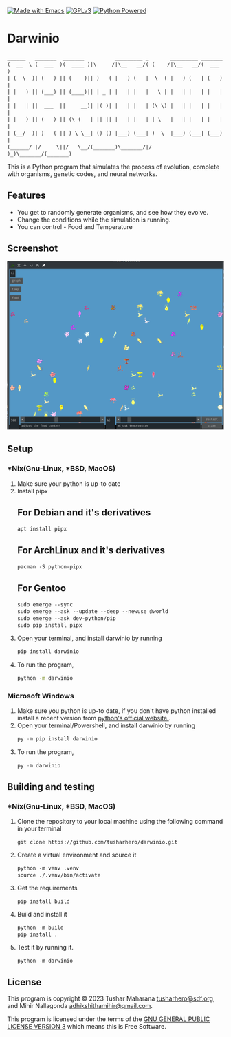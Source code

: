 [![Made with Emacs](https://tusharhero.github.io/emacs.gif)](https://github.com/tusharhero/ecfpaw)
[![GPLv3](https://www.gnu.org/graphics/gplv3-with-text-84x42.png)](https://www.gnu.org/licenses/gpl-3.0.html)
[![Python Powered](https://www.python.org/static/community_logos/python-powered-w-70x28.png)](https://python.org)

# Darwinio

 ```ascii
 ______   _______  _______          _________ _       _________ _______
(  __  \ (  ___  )(  ____ )|\     /|\__   __/( (    /|\__   __/(  ___  )
| (  \  )| (   ) || (    )|| )   ( |   ) (   |  \  ( |   ) (   | (   ) |
| |   ) || (___) || (____)|| | _ | |   | |   |   \ | |   | |   | |   | |
| |   | ||  ___  ||     __)| |( )| |   | |   | (\ \) |   | |   | |   | |
| |   ) || (   ) || (\ (   | || || |   | |   | | \   |   | |   | |   | |
| (__/  )| )   ( || ) \ \__| () () |___) (___| )  \  |___) (___| (___) |
(______/ |/     \||/   \__/(_______)\_______/|/    )_)\_______/(_______)
 ```

This is a Python program that simulates the process of evolution, complete with
organisms, genetic codes, and neural networks.

## Features

- You get to randomly generate organisms, and see how they evolve.
- Change the conditions while the simulation is running.
- You can control - Food and Temperature

## Screenshot

![main game play screenshot](./documentation/screenshot/main_game_play.png)

## Setup

### *Nix(Gnu-Linux, *BSD, MacOS)

1. Make sure your python is up-to date
2. Install pipx 
   ## For Debian and it's derivatives
    ```
    apt install pipx
    ```
   ## For ArchLinux and it's derivatives
    ```
    pacman -S python-pipx
    
    ```
   ## For Gentoo
    ```
    sudo emerge --sync
    sudo emerge --ask --update --deep --newuse @world
    sudo emerge --ask dev-python/pip
    sudo pip install pipx

    ```
3. Open your terminal, and install darwinio by running
   ```bash
   pip install darwinio
   ```
4. To run the program,
   ```bash
   python -m darwinio
   ```

### Microsoft Windows

1. Make sure you python is up-to date, if you don't have python installed
   install a recent version from [python's official website.](https://python.org/).
2. Open your terminal/Powershell, and install darwinio by running
   ```powershell
   py -m pip install darwinio
   ```
3. To run the program,
   ```powershell
   py -m darwinio
   ```

## Building and testing

### *Nix(Gnu-Linux, *BSD, MacOS)

1. Clone the repository to your local machine using the following command in your terminal
    ```
    git clone https://github.com/tusharhero/darwinio.git
    ```
2. Create a virtual environment and source it
   ```
   python -m venv .venv
   source ./.venv/bin/activate
   ```
3. Get the requirements
   ```
   pip install build
   ```
4. Build and install it
   ```
   python -m build
   pip install .
   ```
5. Test it by running it.
   ```
   python -m darwinio
   ```
## License

This program is copyright © 2023 Tushar Maharana <tusharhero@sdf.org>,
and Mihir Nallagonda <adhikshithamihir@gmail.com>.

This program is licensed under the terms of the
[GNU GENERAL PUBLIC LICENSE VERSION 3](./LICENSE.md) which means this is Free Software.
